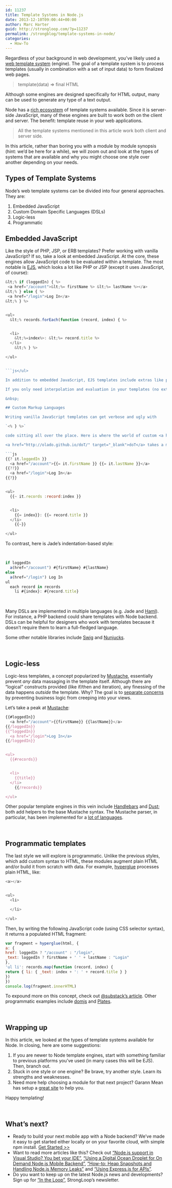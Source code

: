 ```yaml
---
id: 11237
title: Template Systems in Node.js
date: 2013-12-10T09:00:44+00:00
author: Marc Harter
guid: http://strongloop.com/?p=11237
permalink: /strongblog/template-systems-in-node/
categories:
  - How-To
---
```

Regardless of your background in web development, you’ve likely used a <a href="http://en.wikipedia.org/wiki/Web_template_system" target="_blank">web template system</a> (engine). The goal of a template system is to process templates (usually in combination with a set of input data) to form finalized web pages.

> template(data) => final HTML

Although some engines are designed specifically for HTML output, many can be used to generate any type of a text output.

Node has a <a href="https://npmjs.org/search?q=template" target="_blank">rich ecosystem</a> of template systems available. Since it is server-side JavaScript, many of these engines are built to work both on the client and server. The benefit: template reuse in your web applications.

> All the template systems mentioned in this article work both client and server side.

In this article, rather than boring you with a module by module synopsis (hint: we’d be here for a while), we will zoom out and look at the types of systems that are available and why you might choose one style over another depending on your needs.

<!--more-->

## Types of Template Systems

Node’s web template systems can be divided into four general approaches. They are:

  1. Embedded JavaScript
  2. Custom Domain Specific Languages (DSLs)
  3. Logic-less
  4. Programmatic

## **Embedded JavaScript**

Like the style of PHP, JSP, or ERB templates? Prefer working with vanilla JavaScript? If so, take a look at embedded JavaScript. At the core, these engines allow JavaScript code to be evaluated within a template. The most notable is <a href="https://github.com/visionmedia/ejs" target="_blank">EJS</a>, which looks a lot like PHP or JSP (except it uses JavaScript, of course):

```js
&lt;% if (loggedIn) { %>
 <a href="/account">&lt;%= firstName %> &lt;%= lastName %></a>
&lt;% } else { %>
 <a href="/login">Log In</a>
&lt;% } %>


<ul>
  &lt;% records.forEach(function (record, index) { %>


  <li>
    &lt;%=index%>: &lt;%= record.title %>
  </li>
    &lt;% } %>

</ul>


```js</ul>

In addition to embedded JavaScript, EJS templates include extras like partials and filters. One notable usage of EJS templates is the <a href="https://npmjs.org/" target="_blank">npmjs site</a> (<a href="https://github.com/isaacs/npm-www" target="_blank">GitHub</a>).

If you only need interpolation and evaluation in your templates (no extras like partials, filters, etc), check out the micro-templating provided in <a href="http://underscorejs.org/#template" target="_blank">Underscore</a>/<a href="http://lodash.com/docs#template" target="_blank">Lo-Dash</a>. There also are <a href="https://github.com/sstephenson/eco" target="_blank">embedded CoffeeScript templates</a>.

&nbsp;

## Custom Markup Languages

Writing vanilla JavaScript templates can get verbose and ugly with

`<% } %>`

code sitting all over the place. Here is where the world of custom <a href="http://en.wikipedia.org/wiki/Domain-specific_language" target="_blank">DSL</a>s comes in. These languages vary widely on syntax. However, you’ll typically end up with cleaner templates and some extra goodies like mixins, filters, and inheritance. Let’s look at a couple examples.

<a href="http://olado.github.io/doT/" target="_blank">doT</a> takes a minimalistic approach (it’s also built for speed):

```js
{{? it.loggedIn }}
  <a href="/account">{{= it.firstName }} {{= it.lastName }}</a>
{{??}}
  <a href="/login">Log In</a>
{{?}}


<ul>
  {{~ it.records :record:index }}


  <li>
    {{= index}}: {{= record.title }}
  </li>
    {{~}}

</ul>

```

To contrast, here is Jade’s indentation-based style:

&nbsp;

```js
if loggedIn
  a(href="/account") #{firstName} #{lastName}
else
  a(href="/login") Log In
ul
  each record in records
    li #{index}: #{record.title}

```

&nbsp;

Many DSLs are implemented in multiple languages (e.g. Jade and <a href="https://github.com/creationix/haml-js" target="_blank">Haml</a>). For instance, a PHP backend could share templates with Node backend. DSLs can be helpful for designers who work with templates because it doesn’t require them to learn a full-fledged language.

Some other notable libraries include <a href="http://paularmstrong.github.io/swig/" target="_blank">Swig</a> and <a href="http://jlongster.github.io/nunjucks/" target="_blank">Nunjucks</a>.

&nbsp;

## **Logic-less**

Logic-less templates, a concept popularized by <a href="http://mustache.github.io/" target="_blank">Mustache</a>, essentially prevent _any_ data massaging in the template itself. Although there are “logical” constructs provided (like if/then and iteration), any finessing of the data happens _outside_ the template. Why? The goal is to <a href="http://stackoverflow.com/questions/3896730/whats-the-advantage-of-logic-less-template-such-as-mustache" target="_blank">separate concerns</a> by preventing business logic from creeping into your views.

Let’s take a peak at <a href="https://github.com/janl/mustache.js" target="_blank">Mustache</a>:

```js
{{#loggedIn}}
  <a href="/account">{{firstName}} {{lastName}}</a>
{{/loggedIn}}
{{^loggedIn}}
  <a href="/login">Log In</a>
{{/loggedIn}}


<ul>
  {{#records}}


  <li>
    {{title}}
  </li>
    {{/records}}

</ul>

```

Other popular template engines in this vein include <a href="http://handlebarsjs.com/" target="_blank">Handlebars</a> and <a href="http://linkedin.github.io/dustjs/" target="_blank">Dust</a>; both add helpers to the base Mustache syntax. The Mustache parser, in particular, has been implemented for a <a href="http://mustache.github.io/" target="_blank">lot of languages</a>.

&nbsp;

## **Programmatic templates**

The last style we will explore is programmatic. Unlike the previous styles, which add custom syntax to HTML, these modules augment plain HTML and/or build it from scratch with data. For example, <a href="https://github.com/substack/hyperglue" target="_blank">hyperglue</a> processes plain HTML, like:

```js
<a></a>


<ul>
  <li>

  </li>

</ul>

```

Then, by writing the following JavaScript code (using CSS selector syntax), it returns a populated HTML fragment:

```js
var fragment = hyperglue(html, {
a: {
href: loggedIn ? "/account" : "/login",
_text: loggedIn ? firstName + ' ' + lastName : "Login"
},
'ul li': records.map(function (record, index) {
return { li: { _text: index + ': ' + record.title } }
})
})
console.log(fragment.innerHTML)
```

To expound more on this concept, check out <a href="http://substack.net/shared_rendering_in_node_and_the_browser" target="_blank">@substack’s article</a>. Other programmatic examples include <a href="https://github.com/medikoo/domjs" target="_blank">domjs</a> and <a href="https://github.com/flatiron/plates" target="_blank">Plates</a>.

&nbsp;

## **Wrapping up**

In this article, we looked at the types of template systems available for Node. In closing, here are some suggestions:

  1. If you are newer to Node template engines, start with something familiar to previous platforms you’ve used (in many cases this will be EJS). Then, branch out.
  2. Stuck in one style or one engine? Be brave, try another style. Learn its strengths and weaknesses.
  3. Need more help choosing a module for that next project? Garann Mean has setup a <a href="http://garann.github.io/template-chooser/" target="_blank">great site</a> to help you.

Happy templating!

&nbsp;

## **What’s next?**

  * Ready to build your next mobile app with a Node backend? We’ve made it easy to get started either locally or on your favorite cloud, with simple npm install. <a href="http://strongloop.com/get-started/" target="_blank">Get Started >></a>
  * Want to read more articles like this? Check out [&#8220;Node.js support in Visual Studio? You bet your IDE&#8221;](http://strongloop.com/strongblog/node-js-support-in-visual-studio-you-bet-your-ide/), [&#8220;Using a Digital Ocean Droplet for On Demand Node.js Mobile Backend&#8221;](http://strongloop.com/strongblog/using-a-digital-ocean-droplet-for-on-demand-node-js-mobile-backend/), [&#8220;How-to: Heap Snapshots and Handling Node.js Memory Leaks&#8221;](http://strongloop.com/strongblog/how-to-heap-snapshots/) and [&#8220;Using Express.js for APIs&#8221;](http://strongloop.com/strongblog/using-express-js-for-apis-2/).
  * Do you want to keep up on the latest Node.js news and developments? Sign up for [&#8220;In the Loop&#8221;](http://strongloop.com/newsletter), StrongLoop&#8217;s newsletter.
